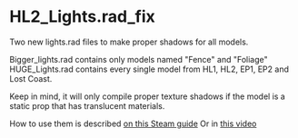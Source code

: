 # HL2_Lights.rad_fix
Two new lights.rad files to make proper shadows for all models.

Bigger_lights.rad contains only models named "Fence" and "Foliage"
HUGE_Lights.rad contains every single model from HL1, HL2, EP1, EP2 and Lost Coast.

Keep in mind, it will only compile proper texture shadows if the model is a static prop that has translucent materials.

How to use them is described [on this Steam guide](https://steamcommunity.com/sharedfiles/filedetails/?id=3406090419)
Or in [this video](https://youtu.be/6SBxyA82j-M?si=47onNzJPdT0AVSdK)
